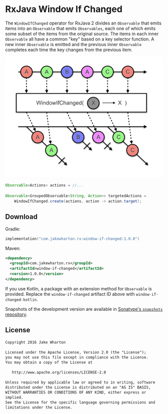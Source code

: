 # RxJava Window If Changed

The `WindowIfChanged` operator for RxJava 2 divides an `Observable` that emits items into an
`Observable` that emits `Observables`, each one of which emits some subset of the items from the
original source. The items in each inner `Observable` all have a common "key" based on a key
selector function. A new inner `Observable` is emitted and the previous inner `Observable`
completes each time the key changes from the previous item.

![marble diagram](marbles.png)

```java
Observable<Actions> actions = //...

Observable<GroupedObservable<String, Action>> targetedActions =
    WindowIfChanged.create(actions, action -> action.target);
```


## Download

Gradle:
```kotlin
implementation("com.jakewharton.rx:window-if-changed:1.0.0")
```
Maven:
```xml
<dependency>
  <groupId>com.jakewharton.rx</groupId>
  <artifactId>window-if-changed</artifactId>
  <version>1.0.0</version>
</dependency>
```

If you use Kotlin, a package with an extension method for `Observable` is provided. Replace the
`window-if-changed` artifact ID above with `window-if-changed-kotlin`.

Snapshots of the development version are available in [Sonatype's `snapshots` repository][snap].


## License

    Copyright 2016 Jake Wharton

    Licensed under the Apache License, Version 2.0 (the "License");
    you may not use this file except in compliance with the License.
    You may obtain a copy of the License at

       http://www.apache.org/licenses/LICENSE-2.0

    Unless required by applicable law or agreed to in writing, software
    distributed under the License is distributed on an "AS IS" BASIS,
    WITHOUT WARRANTIES OR CONDITIONS OF ANY KIND, either express or implied.
    See the License for the specific language governing permissions and
    limitations under the License.



 [snap]: https://oss.sonatype.org/content/repositories/snapshots/

